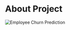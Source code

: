 # About Project 
![Employee Churn Prediction](https://raw.githubusercontent.com/Rahulhipparkar39667/Employee-Churn-Prediction-using-Ensemble-Learning-Techniques/refs/heads/main/DALL%C2%B7E%202024-11-27%2011.46.46%20-%20A%20corrected%20conceptual%20illustration%20showcasing%20employee%20churn%20prediction%20using%20ensemble%20learning%20algorithms%2C%20with%20proper%20representation%20of%20'Random%20For.webp)
